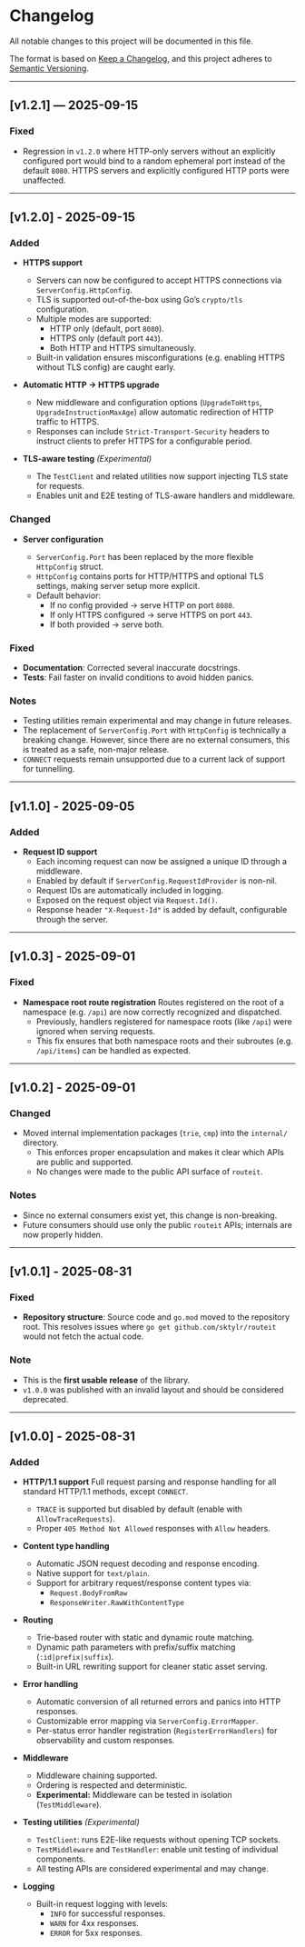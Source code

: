 # Changelog

All notable changes to this project will be documented in this file.

The format is based on [Keep a Changelog](https://keepachangelog.com/en/1.1.0/),
and this project adheres to [Semantic Versioning](https://semver.org/spec/v2.0.0.html).

---

## [v1.2.1] — 2025-09-15

### Fixed

- Regression in `v1.2.0` where HTTP-only servers without an explicitly configured port would bind to a random ephemeral port instead of the default `8080`. HTTPS servers and explicitly configured HTTP ports were unaffected.

---

## [v1.2.0] - 2025-09-15

### Added

- **HTTPS support**

  - Servers can now be configured to accept HTTPS connections via `ServerConfig.HttpConfig`.
  - TLS is supported out-of-the-box using Go’s `crypto/tls` configuration.
  - Multiple modes are supported:
    - HTTP only (default, port `8080`).
    - HTTPS only (default port `443`).
    - Both HTTP and HTTPS simultaneously.
  - Built-in validation ensures misconfigurations (e.g. enabling HTTPS without TLS config) are caught early.

- **Automatic HTTP -> HTTPS upgrade**

  - New middleware and configuration options (`UpgradeToHttps`, `UpgradeInstructionMaxAge`) allow automatic redirection of HTTP traffic to HTTPS.
  - Responses can include `Strict-Transport-Security` headers to instruct clients to prefer HTTPS for a configurable period.

- **TLS-aware testing** _(Experimental)_

  - The `TestClient` and related utilities now support injecting TLS state for requests.
  - Enables unit and E2E testing of TLS-aware handlers and middleware.

### Changed

- **Server configuration**

  - `ServerConfig.Port` has been replaced by the more flexible `HttpConfig` struct.
  - `HttpConfig` contains ports for HTTP/HTTPS and optional TLS settings, making server setup more explicit.
  - Default behavior:
    - If no config provided -> serve HTTP on port `8080`.
    - If only HTTPS configured -> serve HTTPS on port `443`.
    - If both provided -> serve both.

### Fixed

- **Documentation**: Corrected several inaccurate docstrings.
- **Tests**: Fail faster on invalid conditions to avoid hidden panics.

### Notes

- Testing utilities remain experimental and may change in future releases.
- The replacement of `ServerConfig.Port` with `HttpConfig` is technically a breaking change. However, since there are no external consumers, this is treated as a safe, non-major release.
- `CONNECT` requests remain unsupported due to a current lack of support for tunnelling.

---

## [v1.1.0] - 2025-09-05

### Added

- **Request ID support**
  - Each incoming request can now be assigned a unique ID through a middleware.
  - Enabled by default if `ServerConfig.RequestIdProvider` is non-nil.
  - Request IDs are automatically included in logging.
  - Exposed on the request object via `Request.Id()`.
  - Response header `"X-Request-Id"` is added by default, configurable through the server.

---

## [v1.0.3] - 2025-09-01

### Fixed

- **Namespace root route registration**
  Routes registered on the root of a namespace (e.g. `/api`) are now correctly recognized and dispatched.
  - Previously, handlers registered for namespace roots (like `/api`) were ignored when serving requests.
  - This fix ensures that both namespace roots and their subroutes (e.g. `/api/items`) can be handled as expected.

---

## [v1.0.2] - 2025-09-01

### Changed

- Moved internal implementation packages (`trie`, `cmp`) into the `internal/` directory.
  - This enforces proper encapsulation and makes it clear which APIs are public and supported.
  - No changes were made to the public API surface of `routeit`.

### Notes

- Since no external consumers exist yet, this change is non-breaking.
- Future consumers should use only the public `routeit` APIs; internals are now properly hidden.

---

## [v1.0.1] - 2025-08-31

### Fixed

- **Repository structure**: Source code and `go.mod` moved to the repository root.
  This resolves issues where `go get github.com/sktylr/routeit` would not fetch the actual code.

### Note

- This is the **first usable release** of the library.
- `v1.0.0` was published with an invalid layout and should be considered deprecated.

---

## [v1.0.0] - 2025-08-31

### Added

- **HTTP/1.1 support**
  Full request parsing and response handling for all standard HTTP/1.1 methods, except `CONNECT`.

  - `TRACE` is supported but disabled by default (enable with `AllowTraceRequests`).
  - Proper `405 Method Not Allowed` responses with `Allow` headers.

- **Content type handling**

  - Automatic JSON request decoding and response encoding.
  - Native support for `text/plain`.
  - Support for arbitrary request/response content types via:
    - `Request.BodyFromRaw`
    - `ResponseWriter.RawWithContentType`

- **Routing**

  - Trie-based router with static and dynamic route matching.
  - Dynamic path parameters with prefix/suffix matching (`:id|prefix|suffix`).
  - Built-in URL rewriting support for cleaner static asset serving.

- **Error handling**

  - Automatic conversion of all returned errors and panics into HTTP responses.
  - Customizable error mapping via `ServerConfig.ErrorMapper`.
  - Per-status error handler registration (`RegisterErrorHandlers`) for observability and custom responses.

- **Middleware**

  - Middleware chaining supported.
  - Ordering is respected and deterministic.
  - **Experimental:** Middleware can be tested in isolation (`TestMiddleware`).

- **Testing utilities** _(Experimental)_

  - `TestClient`: runs E2E-like requests without opening TCP sockets.
  - `TestMiddleware` and `TestHandler`: enable unit testing of individual components.
  - All testing APIs are considered experimental and may change.

- **Logging**
  - Built-in request logging with levels:
    - `INFO` for successful responses.
    - `WARN` for 4xx responses.
    - `ERROR` for 5xx responses.
